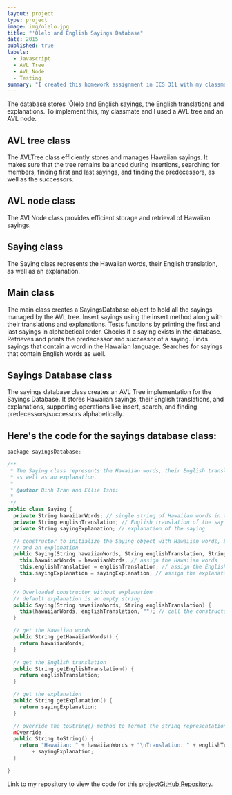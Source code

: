 ```yaml
---
layout: project
type: project
image: img/olelo.jpg
title: "'Ōlelo and English Sayings Database"
date: 2015
published: true
labels:
  - Javascript
  - AVL Tree
  - AVL Node
  - Testing
summary: "I created this homework assignment in ICS 311 with my classmate Ellie Ishii, where it stores 'Ōlelo and English sayings."
---
```


The database stores 'Ōlelo and English sayings, the English translations and explanations. To implement this, my classmate and I used a AVL tree and an AVL node.

## AVL tree class

The AVLTree class efficiently stores and manages Hawaiian sayings. It makes sure that the tree remains balanced during insertions,  searching for members, finding first and last sayings, and finding the predecessors, as well as the successors.

## AVL node class

The AVLNode class provides efficient storage and retrieval of Hawaiian sayings. 

## Saying class

The Saying class represents the Hawaiian words, their English translation, as well as an explanation.

## Main class

The main class creates a SayingsDatabase object to hold all the sayings managed by the AVL tree. Insert sayings using the insert method along with their translations and explanations. Tests functions by printing the first and last sayings in alphabetical order. Checks if a saying exists in the database. Retrieves and prints the predecessor and successor of a saying. Finds sayings that contain a word in the Hawaiian language. Searches for sayings that contain English words as well.

## Sayings Database class

The sayings database class creates an AVL Tree implementation for the Sayings Database. It stores Hawaiian sayings, their English translations, and explanations, supporting operations like insert, search, and finding predecessors/successors alphabetically.


## Here's the code for the sayings database class:
```cpp
package sayingsDatabase;

/**
 * The Saying class represents the Hawaiian words, their English translation,
 * as well as an explanation.
 * 
 * @author Binh Tran and Ellie Ishii
 *
 */
public class Saying {
  private String hawaiianWords; // single string of Hawaiian words in the saying
  private String englishTranslation; // English translation of the saying
  private String sayingExplanation; // explanation of the saying

  // constructor to initialize the Saying object with Hawaiian words, English translation, 
  // and an explanation
  public Saying(String hawaiianWords, String englishTranslation, String sayingExplanation) {
    this.hawaiianWords = hawaiianWords; // assign the Hawaiian words
    this.englishTranslation = englishTranslation; // assign the English translation
    this.sayingExplanation = sayingExplanation; // assign the explanation
  }

  // Overloaded constructor without explanation
  // default explanation is an empty string
  public Saying(String hawaiianWords, String englishTranslation) {
    this(hawaiianWords, englishTranslation, ""); // call the constructor with an empty explanation
  }

  // get the Hawaiian words 
  public String getHawaiianWords() {
    return hawaiianWords;
  }

  // get the English translation
  public String getEnglishTranslation() {
    return englishTranslation;
  }

  // get the explanation
  public String getExplanation() {
    return sayingExplanation;
  }

  // override the toString() method to format the string representation of the Saying object
  @Override
  public String toString() {
    return "Hawaiian: " + hawaiianWords + "\nTranslation: " + englishTranslation + "\nExplanation: "
        + sayingExplanation;
  }

}
```

Link to my repository to view the code for this project[GitHub Repository](https://github.com/binhn-tran/binhn-tran.github.io/tree/main/projects).
